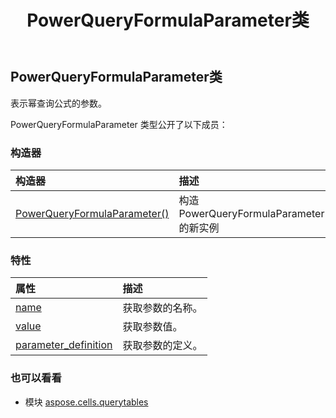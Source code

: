 ﻿---
title: PowerQueryFormulaParameter类
second_title: Aspose.Cells for Python via .NET API 参考文献
description:
type: docs
weight: 70
url: /zh/python-net/aspose.cells.querytables/powerqueryformulaparameter/
is_root: false
---
## PowerQueryFormulaParameter类
表示幂查询公式的参数。



PowerQueryFormulaParameter 类型公开了以下成员：

### 构造器
|构造器|描述|
| :- | :- |
| [PowerQueryFormulaParameter()](/cells/zh/python-net/aspose.cells.querytables/powerqueryformulaparameter/__init__/#) |构造 PowerQueryFormulaParameter 的新实例|


### 特性
|属性|描述|
| :- | :- |
| [name](/cells/zh/python-net/aspose.cells.querytables/powerqueryformulaparameter/name) |获取参数的名称。|
| [value](/cells/zh/python-net/aspose.cells.querytables/powerqueryformulaparameter/value) |获取参数值。|
| [parameter_definition](/cells/zh/python-net/aspose.cells.querytables/powerqueryformulaparameter/parameter_definition) |获取参数的定义。|



### 也可以看看
* 模块 [aspose.cells.querytables](..)
